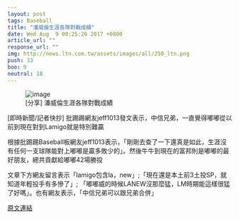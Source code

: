 ```yaml
---
layout: post
tags: Baseball
title: "潘威倫生涯各隊對戰成績"
date: Wed Aug  9 00:25:26 2017 +0800
article_url: ""
response_url: ""
img: http://news.ltn.com.tw/assets/images/all/250_ltn.png
push: 33
boo: 0
neutral: 18
---
```


<figure>
<img src="http://news.ltn.com.tw/assets/images/all/250_ltn.png" alt="image">
<figcaption>
[分享] 潘威倫生涯各隊對戰成績
</figcaption>
</figure>



[即時新聞/記者快抄] 批踢踢網友jeff1013發文表示，中信兄弟，一直覺得嘟嘟從以前到現在對到Lamigo就是特別難贏

根據批踢踢Baseball板網友jeff1013表示，「剛剛去查了一下還真是如此，生涯沒有任何一支球隊能對上嘟嘟是贏多敗少的」。然後牛牛到現在的富邦則是嘟嘟的最好朋友，總共貢獻給嘟嘟42場勝投

文章下方網友留言表示「lamigo包含la，new」;「現在還是本土前3土投SP，就知道年輕投手有多慘了」; 「嘟嘟威的時候LANEW沒那麼猛，LM時期能這樣很猛了好嗎」。也有網友表示，「中信兄弟可以跟兄弟合併」

<a href = "https://www.ptt.cc/bbs/Baseball/M.1502209529.A.AF9.html">原文連結</a>

